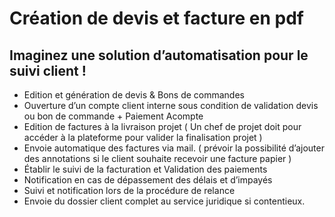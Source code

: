 # Création de devis et facture en pdf

## Imaginez une solution d’automatisation pour le suivi client !

- Edition et génération de devis & Bons de commandes
- Ouverture d’un compte client interne sous condition de validation devis ou bon de commande + Paiement Acompte
- Edition de factures à la livraison projet ( Un chef de projet doit pour accéder à la plateforme pour valider la finalisation projet )
- Envoie automatique des factures via mail. ( prévoir la possibilité d’ajouter des annotations si le client souhaite recevoir une facture papier )
- Établir le suivi de la facturation et Validation des paiements
- Notification en cas de dépassement des délais et d’impayés
- Suivi et notification lors de la procédure de relance
- Envoie du dossier client complet au service juridique si contentieux.
